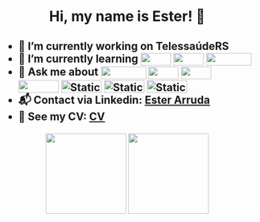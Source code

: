 <h1>
  <p align='center'> 
   Hi, my name is Ester! 👋 
  </p>
</h1>
<h2>
  <ul>
    <li>🔭 I’m currently working on TelessaúdeRS</li>
    <li>
      🌱 I’m currently learning 
        <img align="center" height="25" width="60" src="https://img.shields.io/badge/REACT-2B303B?style=for-the-badge&logo=react&logoColor=149ECA">
        <img align="center" height="25" width="60" src="https://img.shields.io/badge/JAVA-C74634?style=for-the-badge">
        <img align="center" height="25" width="90" src="https://img.shields.io/badge/SPRINGBOOT-6DB33F?style=for-the-badge&logo=springboot&logoColor=white">
    </li>
    <li>
      💬 Ask me about 
      <img align="center" height="25" width="90" src="https://img.shields.io/badge/JavaScript-F7DF1E?style=for-the-badge&logo=javascript&logoColor=black">  
      <img align="center" height="25" width="60" src="https://img.shields.io/badge/HTML5-E34F26?style=for-the-badge&logo=html5&logoColor=white">
      <img align="center" height="25" width="60" src="https://img.shields.io/badge/CSS3-1572B6?style=for-the-badge&logo=css3&logoColor=white"> 
      <img align="center" height="25" width="80" src="https://img.shields.io/badge/CYPRESS-2B303B?style=for-the-badge&logo=cypress&logoColor=A3E7CB">
      <img align="center" height="25" width="80" alt="Static Badge" src="https://img.shields.io/badge/Python-black?style=for-the-badge&logo=Python">
      <img align="center" height="25" width="80" alt="Static Badge" src="https://img.shields.io/badge/JQuery-rgb(7%2C%20105%2C%20173)?style=for-the-badge&logo=JQuery">
      <img align="center" height="25" width="80" alt="Static Badge" src="https://img.shields.io/badge/Django-rgb(12%2C%2075%2C%2051)?style=for-the-badge&logo=Django">
    </li>
    <li>
      📬 Contact via Linkedin: 
      <a href='https://www.linkedin.com/in/ester-arruda-lemes'>Ester Arruda</a>
    </li>
    <li>
      📃 See my CV: 
      <a href='https://ester-arruda.github.io/curriculo/' target="_blank">CV</a>
    </li>
  </ul>
</h2>
<div align="center">
  <img height="160em" src="https://github-readme-stats.vercel.app/api?username=Ester-Arruda&show_icons=true&theme=dark">
  <img height="160em" src="https://github-readme-stats.vercel.app/api/top-langs/?username=Ester-Arruda&layout=compact&langs_count=7&theme=dark"/>
</div>
